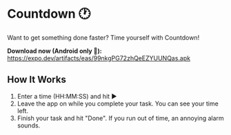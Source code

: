 # Countdown 🕐
Want to get something done faster? Time yourself with Countdown!

**Download now (Android only 📱):** https://expo.dev/artifacts/eas/99nkgPG72zhQeEZYUUNQas.apk
## How It Works
1. Enter a time (HH:MM:SS) and hit ▶️
2. Leave the app on while you complete your task. You can see your time left.
3. Finish your task and hit "Done". If you run out of time, an annoying alarm sounds.
